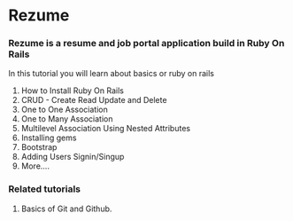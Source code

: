 # Rezume

### Rezume is a resume and job portal application build in Ruby On Rails

In this tutorial you will learn about basics or ruby on rails

1. How to Install Ruby On Rails
2. CRUD - Create Read Update and Delete
3. One to One Association
4. One to Many Association
5. Multilevel Association Using Nested Attributes
6. Installing gems
7. Bootstrap
8. Adding Users Signin/Singup
9. More....

### Related tutorials

1. Basics of Git and Github.